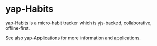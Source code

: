 # yap-Habits

yap-Habits is a micro-habit tracker which is yjs-backed, collaborative, offline-first.

See also [yap-Applications](/twitwi/yap-applications) for more information and applications.
